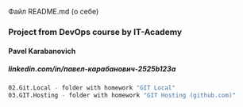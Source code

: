 Файл README.md  (о себе)

###  Project from DevOps course by IT-Academy
#### Pavel Karabanovich               
##### linkedin.com/in/павел-карабанович-2525b123a
```bash
02.Git.Local - folder with homework "GIT Local"
03.GIT.Hosting - folder with homework "GIT Hosting (github.com)"
```
